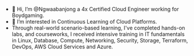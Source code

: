 - 👋 Hi, I’m @Ngwaabanjong a 4x Certified Cloud Engineer working for Boydgaming. 
- 👀 I’m interested in Continuous Learning of Cloud Platforms.
- Through real-world scenario-based learning, I've completed hands-on labs, and courseworks, I received intensive training in IT fundamentals in Linux, Database, Compute, Networking, Security, Storage, Terraform, DevOps, AWS Cloud Services and Azure.

<!---
Ngwaabanjong/Ngwaabanjong is a ✨ special ✨ repository because its `README.md` (this file) appears on your GitHub profile.
You can click the Preview link to take a look at your changes.
--->
